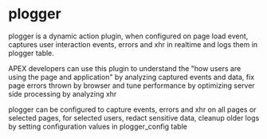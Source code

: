 # plogger
<p>plogger is a dynamic action plugin, when configured on page load event, captures user interaction events, errors and xhr in realtime and logs them in plogger table.<p>
<p>APEX developers can use this plugin to understand the "how users are using the page and application" by analyzing captured events and data, fix page errors thrown by browser and tune performance by optimizing server side processing by analyzing xhr </p>
<p>plogger can be configured to capture events, errors and xhr on all pages or selected pages, for selected users, redact sensitive data, cleanup older logs by setting configuration values in plogger_config table</p>
